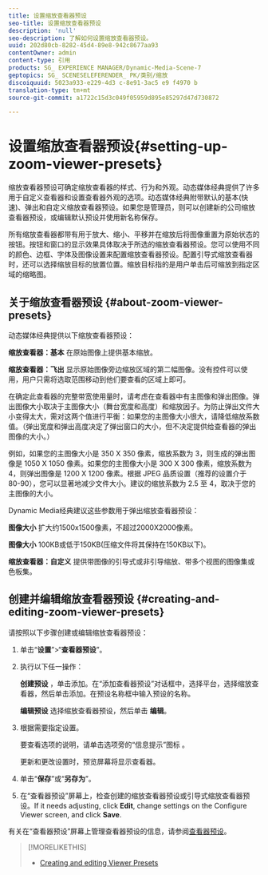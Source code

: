```yaml
---
title: 设置缩放查看器预设
seo-title: 设置缩放查看器预设
description: 'null'
seo-description: 了解如何设置缩放查看器预设。
uuid: 202d80cb-8282-45d4-89e8-942c8677aa93
contentOwner: admin
content-type: 引用
products: SG_ EXPERIENCE MANAGER/Dynamic-Media-Scene-7
geptopics: SG_ SCENESELEFERENDER_ PK/类别/缩放
discoiquuid: 5023a933-e229-4d3 c-8e91-3ac5 e9 f4970 b
translation-type: tm+mt
source-git-commit: a1722c15d3c049f05959d895e85297d47d730872

---
```



# 设置缩放查看器预设{#setting-up-zoom-viewer-presets}

缩放查看器预设可确定缩放查看器的样式、行为和外观。动态媒体经典提供了许多用于自定义查看器和设置查看器外观的选项。动态媒体经典附带默认的基本(快速)、弹出和自定义缩放查看器预设。如果您是管理员，则可以创建新的公司缩放查看器预设，或编辑默认预设并使用新名称保存。

所有缩放查看器都带有用于放大、缩小、平移并在缩放后将图像重置为原始状态的按钮。按钮和窗口的显示效果具体取决于所选的缩放查看器预设。您可以使用不同的颜色、边框、字体及图像设置来配置缩放查看器预设。配置引导式缩放查看器时，还可以选择缩放目标的放置位置。缩放目标指的是用户单击后可缩放到指定区域的缩略图。

## 关于缩放查看器预设 {#about-zoom-viewer-presets}

动态媒体经典提供以下缩放查看器预设：

**缩放查看器：基本** 在原始图像上提供基本缩放。

**缩放查看器：飞出** 显示原始图像旁边缩放区域的第二幅图像。没有控件可以使用，用户只需将选取范围移动到他们要查看的区域上即可。

在确定此查看器的完整带宽使用量时，请考虑在查看器中有主图像和弹出图像。弹出图像大小取决于主图像大小（舞台宽度和高度）和缩放因子。为防止弹出文件大小变得太大，需对这两个值进行平衡：如果您的主图像大小很大，请降低缩放系数值。（弹出宽度和弹出高度决定了弹出窗口的大小，但不决定提供给查看器的弹出图像的大小。）

例如，如果您的主图像大小是 350 X 350 像素，缩放系数为 3，则生成的弹出图像是 1050 X 1050 像素。如果您的主图像大小是 300 X 300 像素，缩放系数为 4，则弹出图像是 1200 X 1200 像素。根据 JPEG 品质设置（推荐的设置介于 80-90），您可以显著地减少文件大小。建议的缩放系数为 2.5 至 4，取决于您的主图像的大小。

Dynamic Media经典建议这些参数用于弹出缩放查看器预设：

**图像大小** 扩大约1500x1500像素，不超过2000X2000像素。

**图像大小** 100KB或低于150KB(压缩文件将其保持在150KB以下)。

**缩放查看器：自定义** 提供带图像的引导式或非引导缩放、带多个视图的图像集或色板集。

## 创建并编辑缩放查看器预设 {#creating-and-editing-zoom-viewer-presets}

请按照以下步骤创建或编辑缩放查看器预设：

1. 单击“**设置**”&gt;“**查看器预设**”。
1. 执行以下任一操作：

   **创建预设** ，单击添加。在“添加查看器预设”对话框中，选择平台，选择缩放查看器，然后单击添加。在预设名称框中输入预设的名称。

   **编辑预设** 选择缩放查看器预设，然后单击 **编辑**。

1. 根据需要指定设置。

   要查看选项的说明，请单击选项旁的“信息提示”图标 。

   更新和更改设置时，预览屏幕将显示查看器。

1. 单击“**保存**”或“**另存为**”。
1. 在“查看器预设”屏幕上，检查创建的缩放查看器预设或引导式缩放查看器预设。If it needs adjusting, click **Edit**, change settings on the Configure Viewer screen, and click **Save**.

有关在“查看器预设”屏幕上管理查看器预设的信息，请参阅[查看器预设](application-setup.md#viewer_presets)。

>[!MORELIKETHIS]
>
>* [Creating and editing Viewer Presets](application-setup.md#adding_and_editing_viewer_presets)

